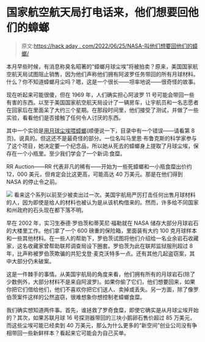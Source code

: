 # 国家航空航天局打电话来，他们想要回他们的蟑螂

> 原文:[https://hack aday . com/2022/06/25/NASA-叫他们想要回他们的蟑螂/](https://hackaday.com/2022/06/25/nasa-called-they-want-their-cockroaches-back/)

本月早些时候，有消息称臭名昭著的“蟑螂月球尘埃”将被拍卖？原来，美国国家航空航天局试图阻止销售，因为他们声称他们拥有阿波罗任务带回的所有月球材料。什么？你不知道蟑螂月尘吗？嗯，这是一个很长——坦率地说——很奇怪的故事。

现在听起来可能很傻，但在 1969 年，人们确实担心阿波罗 11 号可能会带回一些有害的东西。以至于美国国家航空航天局设计了一辆房车，让宇航员和一名志愿者在回家后在里面呆了大约三个星期。在那段时间里，他们接受了测试，并做了一些实验，看看他们是否接触了任何令人讨厌的东西。

其中一个实验是[用月球尘埃喂蟑螂](https://conservancy.umn.edu/bitstream/handle/11299/123234/MS26.3.pdf?sequence=1&isAllowed=y)(顺便说一下，目录中有一个错误——请看第 8 页)。说真的。但这还不是最奇怪的部分。一位名叫马里恩·布鲁克斯的科学家参与了这个项目，她决定要一个纪念品，所以她从死去的蟑螂身上提取了月球尘埃，保存在一个小瓶里。至少我们学会了一个新词:食糜。

RR Auction——RR 代表非凡的稀有——开始为一些死蟑螂和一小瓶食糜出价约 12，000 美元，但肯定会比这更高，可能高达 40 万美元。那是在他们得到 NASA 的停止令之前。

[![](../Images/f74d1c79e9e556aceca328422df5c97b.png)](https://hackaday.com/wp-content/uploads/2022/06/moonroaches_detail.jpg) 看来这个系列以前至少被卖出过一次。美国宇航局严厉打击任何出售月球材料的人，因为即使是给人的材料也被认为是从该机构借来的。然而，许多给不同国家和州政府的石头现在都下落不明。

早在 2002 年，实习生泰德·罗伯茨和蒂芙尼·福勒就在 NASA 储存大部分月球岩石的大楼里工作。他们拿了一个 600 磅重的保险箱，里面装有大约 100 克月球样本和一些其他材料。在一些人的帮助下，罗伯茨试图将他们介绍给一名业余岩石收藏家，这名收藏家曾帮助联邦调查局设下圈套。罗伯茨为此在联邦监狱服刑超过 8 年，比声称被罗伯茨欺骗的共犯戈登·麦克沃特多一点。还有其他几起盗窃案，其中大部分仍未破案。

这是一件棘手的事情。从美国宇航局的角度来看，他们拥有所有的月球岩石(除了少数例外，大部分材料不是来自阿波罗)。如果你偷了它们，他们想要回来，如果你把它们借给他们，他们不喜欢你把它们送人、卖掉或丢失。另一方面，除了像罗伯茨案件这样的公然盗窃，很难想象你想控制老蟑螂食糜。

我们确实想知道两件事。首先，谁拯救了罗奇食糜，即使它确实是从月球尘埃开始的？其次，如果苏联月球 16 号探测器带回的三块小鹅卵石售价超过 85 万美元，而这些尘埃可能已经卖到 40 万美元，那么为什么更多的“新空间”创业公司没有争相带回一些新鲜样本？看起来它可能会为自己买单。